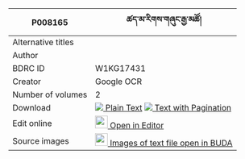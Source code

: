 |P008165|ཚད་མ་རིགས་གཞུང་རྒྱ་མཚོ། 
|---	   |---	
|Alternative titles  |
|Author | 
|BDRC ID | W1KG17431
|Creator | Google OCR
|Number of volumes | 2
|Download | [![](https://img.icons8.com/color/20/000000/txt.png) Plain Text](https://github.com/ta4tsering/P008165/releases/download/v102/P008165_base.zip)   [![](https://img.icons8.com/color/20/000000/txt.png) Text with Pagination](https://github.com/ta4tsering/P008165/releases/download/v102/P008165_hfml.zip)
|Edit online | [<img width="25" src="https://img.icons8.com/color/25/000000/edit-property.png"> Open in Editor](http://editor.openpecha.org/P008165)
|Source images | [<img width="25" src="https://library.bdrc.io/icons/BUDA-small.svg"> Images of text file open in BUDA](https://library.bdrc.io/show/bdr:W1KG17431)